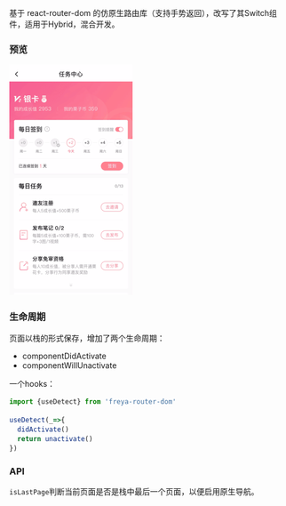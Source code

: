  基于 react-router-dom 的仿原生路由库（支持手势返回），改写了其Switch组件，适用于Hybrid，混合开发。

### 预览

![preview](./preview.GIF)

### 生命周期

页面以栈的形式保存，增加了两个生命周期：

- componentDidActivate
- componentWillUnactivate

一个hooks：

```js
import {useDetect} from 'freya-router-dom'

useDetect(_=>{
  didActivate()
  return unactivate()
})

```

### API

`isLastPage`判断当前页面是否是栈中最后一个页面，以便启用原生导航。

